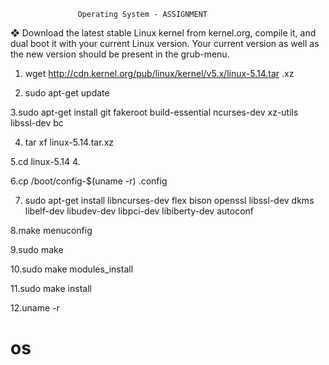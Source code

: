
                   Operating System - ASSIGNMENT


❖ Download the latest stable Linux kernel from
kernel.org, compile it, and dual boot it with your
current Linux version. Your current version as well
as the new version should be present in the
grub-menu.

1. wget http://cdn.kernel.org/pub/linux/kernel/v5.x/linux-5.14.tar .xz

2. sudo apt-get update

3.sudo apt-get install git fakeroot build-essential ncurses-dev
xz-utils libssl-dev bc

4. tar xf linux-5.14.tar.xz

5.cd linux-5.14 4.

6.cp /boot/config-$(uname -r) .config

7. sudo apt-get install libncurses-dev flex bison openssl
libssl-dev dkms libelf-dev libudev-dev libpci-dev
libiberty-dev autoconf

8.make menuconfig

9.sudo make

10.sudo make modules_install

11.sudo make install

12.uname -r

# os

